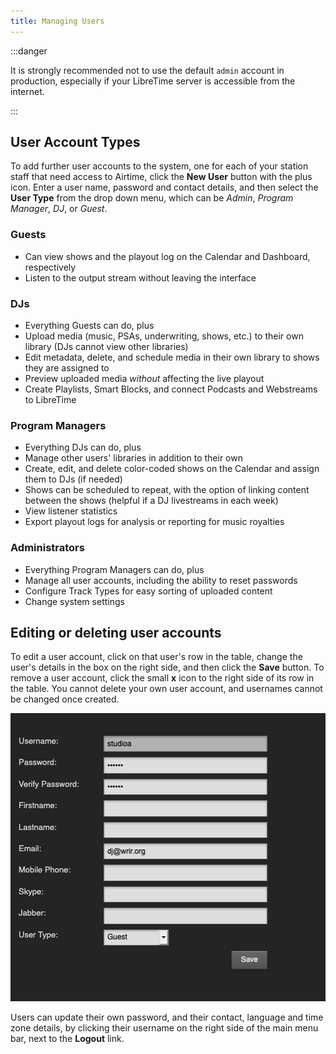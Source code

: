 ```yaml
---
title: Managing Users
---
```


:::danger

It is strongly recommended not to use the default `admin` account in production, especially if your LibreTime server is accessible from the internet.

:::

## User Account Types

To add further user accounts to the system, one for each of your station staff that need access to Airtime, click the **New User** button with the plus icon. Enter a user name, password and contact details, and then select the **User Type** from the drop down menu, which can be _Admin_, _Program Manager_, _DJ_, or _Guest_.

### Guests

- Can view shows and the playout log on the Calendar and Dashboard, respectively
- Listen to the output stream without leaving the interface

### DJs

- Everything Guests can do, plus
- Upload media (music, PSAs, underwriting, shows, etc.) to their own library (DJs cannot view other libraries)
- Edit metadata, delete, and schedule media in their own library to shows they are assigned to
- Preview uploaded media _without_ affecting the live playout
- Create Playlists, Smart Blocks, and connect Podcasts and Webstreams to LibreTime

### Program Managers

- Everything DJs can do, plus
- Manage other users' libraries in addition to their own
- Create, edit, and delete color-coded shows on the Calendar and assign them to DJs (if needed)
- Shows can be scheduled to repeat, with the option of linking content between the shows (helpful if a DJ livestreams in each week)
- View listener statistics
- Export playout logs for analysis or reporting for music royalties

### Administrators

- Everything Program Managers can do, plus
- Manage all user accounts, including the ability to reset passwords
- Configure Track Types for easy sorting of uploaded content
- Change system settings

## Editing or deleting user accounts

To edit a user account, click on that user's row in the table, change the user's details in the box on the
right side, and then click the **Save** button. To remove a user account, click the small **x** icon to the right
side of its row in the table. You cannot delete your own user account, and usernames cannot be changed once created.

![](./users-user-edit.png)

Users can update their own password, and their contact, language and time zone details, by clicking their username on the
right side of the main menu bar, next to the **Logout** link.
